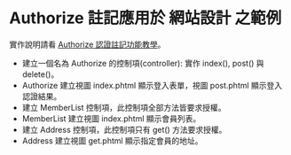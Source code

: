 Authorize 註記應用於 網站設計 之範例
=======================================

實作說明請看 [Authorize 認證註記功能教學](https://www.rocksaying.tw/archives/2021/CommonGateway_authorize.html)。

* 建立一個名為 Authorize 的控制項(controller): 實作 index(), post() 與 delete()。
* Authorize 建立視圖 index.phtml 顯示登入表單，視圖 post.phtml 顯示登入認證結果。
* 建立 MemberList 控制項，此控制項全部方法皆要求授權。
* MemberList 建立視圖 index.phtml 顯示會員列表。
* 建立 Address 控制項，此控制項只有 get() 方法要求授權。
* Address 建立視圖 get.phtml 顯示指定會員的地址。
